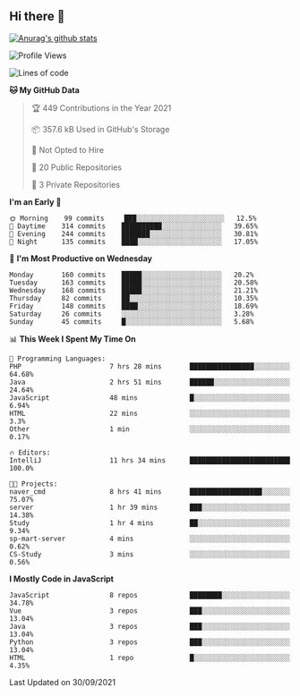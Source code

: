 ## Hi there 👋

[![Anurag's github stats](https://github-readme-stats.vercel.app/api?username=Songwonseok)](https://github.com/anuraghazra/github-readme-stats)



<!--START_SECTION:waka-->
![Profile Views](http://img.shields.io/badge/Profile%20Views-0-blue)

![Lines of code](https://img.shields.io/badge/From%20Hello%20World%20I%27ve%20Written-2.9%20million%20lines%20of%20code-blue)

**🐱 My GitHub Data** 

> 🏆 449 Contributions in the Year 2021
 > 
> 📦 357.6 kB Used in GitHub's Storage 
 > 
> 🚫 Not Opted to Hire
 > 
> 📜 20 Public Repositories 
 > 
> 🔑 3 Private Repositories  
 > 
**I'm an Early 🐤** 

```text
🌞 Morning    99 commits     ███░░░░░░░░░░░░░░░░░░░░░░   12.5% 
🌆 Daytime    314 commits    ██████████░░░░░░░░░░░░░░░   39.65% 
🌃 Evening    244 commits    ███████░░░░░░░░░░░░░░░░░░   30.81% 
🌙 Night      135 commits    ████░░░░░░░░░░░░░░░░░░░░░   17.05%

```
📅 **I'm Most Productive on Wednesday** 

```text
Monday       160 commits    █████░░░░░░░░░░░░░░░░░░░░   20.2% 
Tuesday      163 commits    █████░░░░░░░░░░░░░░░░░░░░   20.58% 
Wednesday    168 commits    █████░░░░░░░░░░░░░░░░░░░░   21.21% 
Thursday     82 commits     ██░░░░░░░░░░░░░░░░░░░░░░░   10.35% 
Friday       148 commits    ████░░░░░░░░░░░░░░░░░░░░░   18.69% 
Saturday     26 commits     ░░░░░░░░░░░░░░░░░░░░░░░░░   3.28% 
Sunday       45 commits     █░░░░░░░░░░░░░░░░░░░░░░░░   5.68%

```


📊 **This Week I Spent My Time On** 

```text
💬 Programming Languages: 
PHP                      7 hrs 28 mins       ████████████████░░░░░░░░░   64.68% 
Java                     2 hrs 51 mins       ██████░░░░░░░░░░░░░░░░░░░   24.64% 
JavaScript               48 mins             █░░░░░░░░░░░░░░░░░░░░░░░░   6.94% 
HTML                     22 mins             ░░░░░░░░░░░░░░░░░░░░░░░░░   3.3% 
Other                    1 min               ░░░░░░░░░░░░░░░░░░░░░░░░░   0.17%

🔥 Editors: 
IntelliJ                 11 hrs 34 mins      █████████████████████████   100.0%

🐱‍💻 Projects: 
naver_cmd                8 hrs 41 mins       ██████████████████░░░░░░░   75.07% 
server                   1 hr 39 mins        ███░░░░░░░░░░░░░░░░░░░░░░   14.38% 
Study                    1 hr 4 mins         ██░░░░░░░░░░░░░░░░░░░░░░░   9.34% 
sp-mart-server           4 mins              ░░░░░░░░░░░░░░░░░░░░░░░░░   0.62% 
CS-Study                 3 mins              ░░░░░░░░░░░░░░░░░░░░░░░░░   0.56%

```

**I Mostly Code in JavaScript** 

```text
JavaScript               8 repos             ████████░░░░░░░░░░░░░░░░░   34.78% 
Vue                      3 repos             ███░░░░░░░░░░░░░░░░░░░░░░   13.04% 
Java                     3 repos             ███░░░░░░░░░░░░░░░░░░░░░░   13.04% 
Python                   3 repos             ███░░░░░░░░░░░░░░░░░░░░░░   13.04% 
HTML                     1 repo              █░░░░░░░░░░░░░░░░░░░░░░░░   4.35%

```



 Last Updated on 30/09/2021
<!--END_SECTION:waka-->
